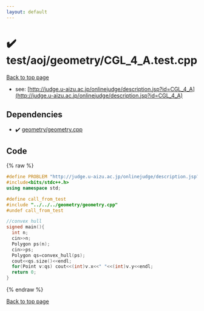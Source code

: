```yaml
---
layout: default
---
```


<!-- mathjax config similar to math.stackexchange -->
<script type="text/javascript" async
  src="https://cdnjs.cloudflare.com/ajax/libs/mathjax/2.7.5/MathJax.js?config=TeX-MML-AM_CHTML">
</script>
<script type="text/x-mathjax-config">
  MathJax.Hub.Config({
    TeX: { equationNumbers: { autoNumber: "AMS" }},
    tex2jax: {
      inlineMath: [ ['$','$'] ],
      processEscapes: true
    },
    "HTML-CSS": { matchFontHeight: false },
    displayAlign: "left",
    displayIndent: "2em"
  });
</script>

<script type="text/javascript" src="https://cdnjs.cloudflare.com/ajax/libs/jquery/3.4.1/jquery.min.js"></script>
<script src="https://cdn.jsdelivr.net/npm/jquery-balloon-js@1.1.2/jquery.balloon.min.js" integrity="sha256-ZEYs9VrgAeNuPvs15E39OsyOJaIkXEEt10fzxJ20+2I=" crossorigin="anonymous"></script>
<script type="text/javascript" src="../../../../assets/js/copy-button.js"></script>
<link rel="stylesheet" href="../../../../assets/css/copy-button.css" />


# :heavy_check_mark: test/aoj/geometry/CGL_4_A.test.cpp


[Back to top page](../../../../index.html)

* see: [http://judge.u-aizu.ac.jp/onlinejudge/description.jsp?id=CGL_4_A](http://judge.u-aizu.ac.jp/onlinejudge/description.jsp?id=CGL_4_A)


## Dependencies
* :heavy_check_mark: [geometry/geometry.cpp](../../../../library/geometry/geometry.cpp.html)


## Code
{% raw %}
```cpp
#define PROBLEM "http://judge.u-aizu.ac.jp/onlinejudge/description.jsp?id=CGL_4_A"
#include<bits/stdc++.h>
using namespace std;

#define call_from_test
#include "../../../geometry/geometry.cpp"
#undef call_from_test

//convex hull
signed main(){
  int n;
  cin>>n;
  Polygon ps(n);
  cin>>ps;
  Polygon qs=convex_hull(ps);
  cout<<qs.size()<<endl;
  for(Point v:qs) cout<<(int)v.x<<" "<<(int)v.y<<endl;
  return 0;
}

```
{% endraw %}

[Back to top page](../../../../index.html)

